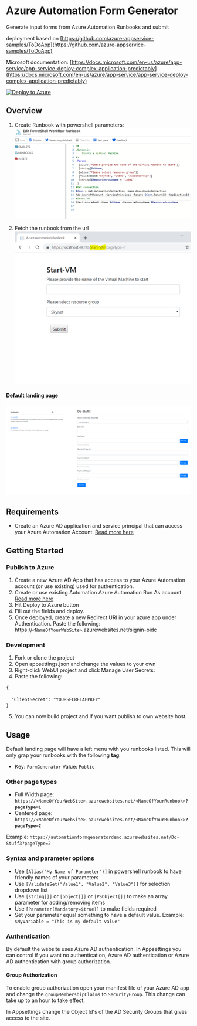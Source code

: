 # Azure Automation Form Generator
Generate input forms from Azure Automation Runbooks and submit

deployment based on [https://github.com/azure-appservice-samples/ToDoApp](https://github.com/azure-appservice-samples/ToDoApp)

Microsoft documentation: [https://docs.microsoft.com/en-us/azure/app-service/app-service-deploy-complex-application-predictably](https://docs.microsoft.com/en-us/azure/app-service/app-service-deploy-complex-application-predictably)

[![Deploy to Azure](http://azuredeploy.net/deploybutton.png)](https://azuredeploy.net/)

## Overview

1. Create Runbook with powershell parameters:
![Create Runbook with powershell parameters](https://github.com/MortenMeisler/AzureAutomationFormGenerator/blob/master/doc/howto00.png?raw=true)

2. Fetch the runbook from the url
![Fetch the runbook from the url](https://github.com/MortenMeisler/AzureAutomationFormGenerator/blob/master/doc/howto01.PNG?raw=true)

#### Default landing page ####
![Fetch the runbook from the url](https://raw.githubusercontent.com/MortenMeisler/AzureAutomationFormGenerator/master/doc/howto02.png)

## Requirements

 - Create an Azure AD application and service principal that can access your Azure Automation Account. [Read more here](https://docs.microsoft.com/en-us/azure/azure-resource-manager/resource-group-create-service-principal-portal)
 
## Getting Started

### Publish to Azure
1. Create a new Azure AD App that has access to your Azure Automation account (or use existing) used for authentication.
2. Create or use existing Automation Azure Automation Run As account [Read more here](https://docs.microsoft.com/en-us/azure/automation/manage-runas-account)
2. Hit Deploy to Azure button
3. Fill out the fields and deploy.
4. Once deployed, create a new Redirect URI in your azure app under Authentication. Paste the following: https://`<NameOfYourWebSite>`.azurewebsites.net/signin-oidc


### Development

1. Fork or clone the project
2. Open appsettings.json and change the values to your own
3. Right-click WebUI project and click Manage User Secrets:
4. Paste the following:

```
{
  
  "ClientSecret": "YOURSECRETAPPKEY"
}
```
5. You can now build project and if you want publish to own website host.

## Usage
Default landing page will have a left menu with you runbooks listed. This will only grap your runbooks with the following **tag**:
- Key: `FormGenerator` Value: `Public`
### Other page types
- Full Width page: `https://<NameOfYourWebSite>.azurewebsites.net/<NameOfYourRunbook>`**`?pageType=1`**
- Centered page: `https://<NameOfYourWebSite>.azurewebsites.net/<NameOfYourRunbook>`**`?pageType=2`**

Example:
`https://automationformgeneratordemo.azurewebsites.net/Do-Stuff3?pageType=2`

### Syntax and parameter options
- Use ```[Alias("My Name of Parameter")]``` in powershell runbook to have friendly names of your parameters
- Use ```[ValidateSet("Value1", "Value2", "Value3")]``` for selection dropdown list
- Use ```[string[]]``` or ```[object[]]``` or ```[PSObject[]]``` to make an array parameter for adding/removing items
- Use ```[Parameter(Mandatory=$true)]``` to make fields required
- Set your parameter equal something to have a default value. Example: ```$MyVariable = "This is my default value"```

### Authentication
By default the website uses Azure AD authentication. In Appsettings you can control if you want no authentication, Azure AD authentication or Azure AD authentication with group authorization.

#### Group Authorization
To enable group authorization open your manifest file of your Azure AD app and change the `groupMembershipClaims` to `SecurityGroup`. This change can take up to an hour to take effect.

In Appsettings change the Object Id's of the AD Security Groups that gives access to the site.
